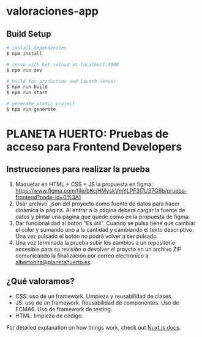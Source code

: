 # valoraciones-app

## Build Setup

```bash
# install dependencies
$ npm install

# serve with hot reload at localhost:3000
$ npm run dev

# build for production and launch server
$ npm run build
$ npm run start

# generate static project
$ npm run generate
```

# PLANETA HUERTO: Pruebas de acceso para Frontend Developers

## Instrucciones para realizar la prueba

1. Maquetar en HTML + CSS + JS la propuesta en figma: https://www.figma.com/file/bKcjHMyskVmYLPF3I7U37G6b/prueba-frontend?node-id=0%3A1
2. Usar archivo .json del proyecto como fuente de datos para hacer dinámica la página. Al entrar a la página deberá cargar la fuente de datos y pintar una página que quede como en la propuesta de figma.
3. Dar funcionalidad al botón "Es útil". Cuando se pulsa tiene que cambiar el color y sumando uno a la cantidad y cambiando el texto descriptivo. Una vez pulsado el botón no podrá volver a ser pulsado.
4. Una vez terminada la prueba subir los cambios a un repositorio accesible para su revisión o devolver el proycto en un archivo ZIP comunicando la finalización por correo electrónico a albertohita@planetahuerto.es.

## ¿Qué valoramos?

- CSS: uso de un framework. Limpieza y reusabilidad de clases.
- JS: uso de un framework. Reusabilidad de componentes. Uso de ECMA6. Uso de framework de testing.
- HTML: limpieza de código.

For detailed explanation on how things work, check out [Nuxt.js docs](https://nuxtjs.org).
